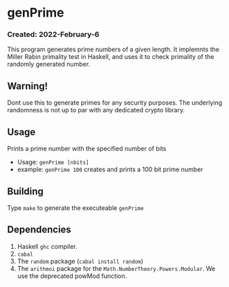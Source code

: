 # genPrime
### Created: 2022-February-6

This program generates prime numbers of a given length. It implemnts the Miller Rabin primality test
in Haskell, and uses it to check primality of the randomly generated number.

## **Warning!**
Dont use this to generate primes for any security purposes. The underlying randomness is not
up to par with any dedicated crypto library.

## Usage
Prints a prime number with the specified number of bits
- Usage: `genPrime [nbits]`
- example: `genPrime 100` creates and prints a 100 bit prime number

## Building
Type `make` to generate the executeable `genPrime`

## Dependencies
1. Haskell `ghc` compiler.
2. `cabal`
3. The `random` package (`cabal install random`)
4. The `arithmoi` package for the `Math.NumberTheory.Powers.Modular`. We use the deprecated powMod function.


